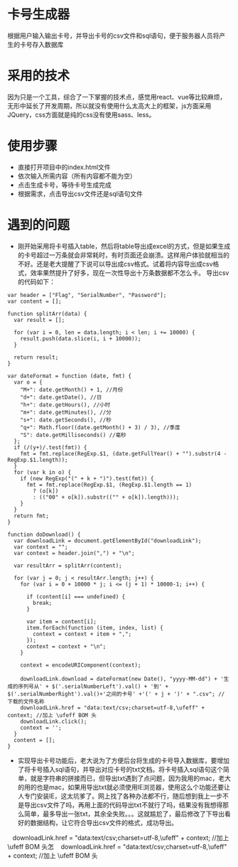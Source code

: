 # 卡号生成器
根据用户输入输出卡号，并导出卡号的csv文件和sql语句，便于服务器人员将产生的卡号存入数据库
# 采用的技术
因为只是一个工具，综合了一下掌握的技术点，感觉用react、vue等比较麻烦，无形中延长了开发周期，所以就没有使用什么太高大上的框架，js方面采用JQuery，css方面就是纯的css没有使用sass、less。
# 使用步骤
- 直接打开项目中的index.html文件
- 依次输入所需内容（所有内容都不能为空）
- 点击生成卡号，等待卡号生成完成
- 根据需求，点击导出csv文件还是sql语句文件
# 遇到的问题
- 刚开始采用将卡号插入table，然后将table导出成excel的方式，但是如果生成的卡号超过一万条就会非常耗时，有时页面还会崩溃。这样用户体验就相当的不好。还是老大提醒了下说可以导出成csv格式。试着将内容导出成csv格式，效率果然提升了好多，现在一次性导出十万条数据都不怎么卡。
导出csv的代码如下：
```
var header = ["Flag", "SerialNumber", "Password"];
var content = [];

function splitArr(data) {
  var result = [];

  for (var i = 0, len = data.length; i < len; i += 10000) {
    result.push(data.slice(i, i + 10000));
  }

  return result;
}

var dateFormat = function (date, fmt) {
  var o = {
    "M+": date.getMonth() + 1, //月份
    "d+": date.getDate(), //日
    "h+": date.getHours(), //小时
    "m+": date.getMinutes(), //分
    "s+": date.getSeconds(), //秒
    "q+": Math.floor((date.getMonth() + 3) / 3), //季度
    "S": date.getMilliseconds() //毫秒
  };
  if (/(y+)/.test(fmt)) {
    fmt = fmt.replace(RegExp.$1, (date.getFullYear() + "").substr(4 - RegExp.$1.length));
  }
  for (var k in o) {
    if (new RegExp("(" + k + ")").test(fmt)) {
      fmt = fmt.replace(RegExp.$1, (RegExp.$1.length == 1)
        ? (o[k])
        : (("00" + o[k]).substr(("" + o[k]).length)));
    }
  }
  return fmt;
}

function doDownload() {
  var downloadLink = document.getElementById("downloadLink");
  var context = "";
  var context = header.join(",") + "\n";

  var resultArr = splitArr(content);

  for (var j = 0; j < resultArr.length; j++) {
    for (var i = 0 + 10000 * j; i <= (j + 1) * 10000-1; i++) {

      if (content[i] === undefined) {
        break;
      }

      var item = content[i];
      item.forEach(function (item, index, list) {
        context = context + item + ",";
      });
      context = context + "\n";
    }

    context = encodeURIComponent(context);

    downloadLink.download = dateFormat(new Date(), "yyyy-MM-dd") + '生成的序列号从' + $('.serialNumberLeft').val() + '到' + $('.serialNumberRight').val()+'之间的卡号' +'(' + j + ')' + ".csv"; // 下载的文件名称
    downloadLink.href = "data:text/csv;charset=utf-8,\ufeff" + context; //加上 \ufeff BOM 头
    downloadLink.click();
    context = '';
  }
  content = [];
}

```
- 实现导出卡号功能后，老大说为了方便后台将生成的卡号导入数据库，要增加了将卡号插入sql语句，并导出对应卡号的txt文档。将卡号插入sql语句这个简单，就是字符串的拼接而已，但导出txt遇到了点问题，因为我用的mac，老大的用的也是mac，如果用导出txt就必须使用IE浏览器，使用这么个功能还要让人专门安装IE，这太坑爹了。网上找了各种办法都不行，随后想到我上一步不是导出csv文件了吗，再用上面的代码导出txt不就行了吗，结果没有我想得那么简单，最多导出一张txt，其余全失败。。。这就尴尬了，最后修改了下导出看好的数据结构，让它符合导出csv文件的格式，成功导出。

    downloadLink.href = "data:text/csv;charset=utf-8,\ufeff" + context; //加上 \ufeff BOM 头怎
    downloadLink.href = "data:text/csv;charset=utf-8,\ufeff" + context; //加上 \ufeff BOM 头
